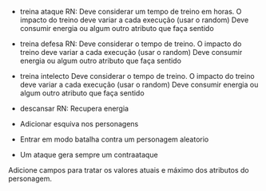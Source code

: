 - treina ataque
RN: 
Deve considerar um tempo de treino em horas.
O impacto do treino deve variar a cada execução (usar o random)
Deve consumir energia ou algum outro atributo que faça sentido

- treina defesa
RN:
Deve considerar o tempo de treino.
O impacto do treino deve variar a cada execução (usar o random)
Deve consumir energia ou algum outro atributo que faça sentido

- treina intelecto
Deve considerar o tempo de treino.
O impacto do treino deve variar a cada execução (usar o random)
Deve consumir energia ou algum outro atributo que faça sentido

- descansar
RN: Recupera energia

- Adicionar esquiva nos personagens

- Entrar em modo batalha contra um personagem aleatorio

- Um ataque gera sempre um contraataque

Adicione campos para tratar os valores atuais e máximo dos atributos do personagem.
